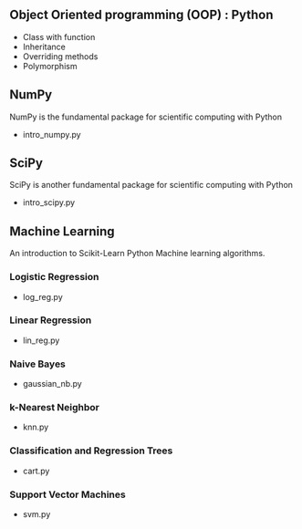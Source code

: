 ## Object Oriented programming (OOP) : Python
- Class with function
- Inheritance
- Overriding methods
- Polymorphism 

## NumPy
NumPy is the fundamental package for scientific computing with Python
- intro_numpy.py

## SciPy
SciPy is another fundamental package for scientific computing with Python
- intro_scipy.py


## Machine Learning 

An introduction to Scikit-Learn Python Machine learning algorithms.

### Logistic Regression

- log_reg.py 


### Linear Regression

- lin_reg.py 

### Naive Bayes

- gaussian_nb.py

### k-Nearest Neighbor

- knn.py

### Classification and Regression Trees

- cart.py

### Support Vector Machines

- svm.py

